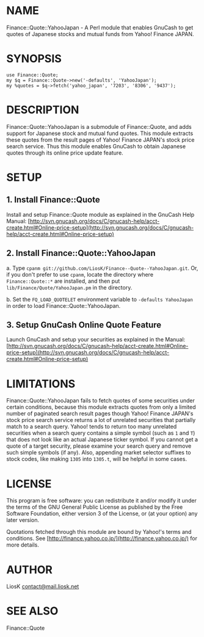 # NAME

Finance::Quote::YahooJapan - A Perl module that enables GnuCash to get quotes of Japanese stocks and mutual funds from Yahoo! Finance JAPAN.

# SYNOPSIS

    use Finance::Quote;
    my $q = Finance::Quote->new('-defaults', 'YahooJapan');
    my %quotes = $q->fetch('yahoo_japan', '7203', '8306', '9437');

# DESCRIPTION

Finance::Quote::YahooJapan is a submodule of Finance::Quote, and adds support for Japanese stock and mutual fund quotes. This module extracts these quotes from the result pages of Yahoo! Finance JAPAN's stock price search service. Thus this module enables GnuCash to obtain Japanese quotes through its online price update feature.

# SETUP

## 1. Install Finance::Quote

Install and setup Finance::Quote module as explained in the GnuCash Help Manual: [http://svn.gnucash.org/docs/C/gnucash-help/acct-create.html#Online-price-setup](http://svn.gnucash.org/docs/C/gnucash-help/acct-create.html#Online-price-setup)

## 2. Install Finance::Quote::YahooJapan

a. Type `cpanm git://github.com/LiosK/Finance--Quote--YahooJapan.git`. Or, if you don't prefer to use `cpanm`, locate the directory where `Finance::Quote::*` are installed, and then put `lib/Finance/Quote/YahooJapan.pm` in the directory.

b. Set the `FQ_LOAD_QUOTELET` environment variable to `-defaults YahooJapan` in order to load Finance::Quote::YahooJapan.

## 3. Setup GnuCash Online Quote Feature

Launch GnuCash and setup your securities as explained in the Manual: [http://svn.gnucash.org/docs/C/gnucash-help/acct-create.html#Online-price-setup](http://svn.gnucash.org/docs/C/gnucash-help/acct-create.html#Online-price-setup)

# LIMITATIONS

Finance::Quote::YahooJapan fails to fetch quotes of some securities under certain conditions, because this module extracts quotes from only a limited number of paginated search result pages though Yahoo! Finance JAPAN's stock price search service returns a lot of unrelated securities that partially match to a search query. Yahoo! tends to return too many unrelated securities when a search query contains a simple symbol (such as `1` and `T`) that does not look like an actual Japanese ticker symbol. If you cannot get a quote of a target security, please examine your search query and remove such simple symbols (if any). Also, appending market selector suffixes to stock codes, like making `1305` into `1305.t`, will be helpful in some cases.

# LICENSE

This program is free software: you can redistribute it and/or modify it under the terms of the GNU General Public License as published by the Free Software Foundation, either version 3 of the License, or (at your option) any later version.

Quotations fetched through this module are bound by Yahoo!'s terms and conditions. See [http://finance.yahoo.co.jp/](http://finance.yahoo.co.jp/) for more details.

# AUTHOR

LiosK <contact@mail.liosk.net>

# SEE ALSO

Finance::Quote
